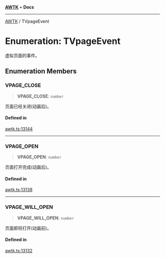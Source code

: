 [**AWTK**](../README.md) • **Docs**

***

[AWTK](../globals.md) / TVpageEvent

# Enumeration: TVpageEvent

虚拟页面的事件。

## Enumeration Members

### VPAGE\_CLOSE

> **VPAGE\_CLOSE**: `number`

页面已经关闭(动画后)。

#### Defined in

[awtk.ts:13144](https://github.com/zlgopen/awtk-binding/blob/1e0945ae06a2e3b3a4ad0ffa625288088a8ac5d4/tools/code_gen/js/output/awtk.ts#L13144)

***

### VPAGE\_OPEN

> **VPAGE\_OPEN**: `number`

页面打开完成(动画后)。

#### Defined in

[awtk.ts:13138](https://github.com/zlgopen/awtk-binding/blob/1e0945ae06a2e3b3a4ad0ffa625288088a8ac5d4/tools/code_gen/js/output/awtk.ts#L13138)

***

### VPAGE\_WILL\_OPEN

> **VPAGE\_WILL\_OPEN**: `number`

页面即将打开(动画前)。

#### Defined in

[awtk.ts:13132](https://github.com/zlgopen/awtk-binding/blob/1e0945ae06a2e3b3a4ad0ffa625288088a8ac5d4/tools/code_gen/js/output/awtk.ts#L13132)
